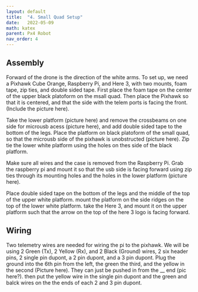 ```yaml
---
layout: default
title:  "4. Small Quad Setup"
date:   2022-05-09
math: katex
parent: Px4 Robot
nav_order: 4
---
```


## Assembly
Forward of the drone is the direction of the white arms. To set up, we need a Pixhawk Cube Orange, Raspberry Pi, and Here 3, with two mounts, foam tape, zip ties, and double sided tape. First place the foam tape on the center of the upper black platoform on the msall quad. Then place the Pixhawk so that it is centered, and that the side with the telem ports is facing the front. (Include the picture here).

Take the lower platform (picture here) and remove the crossbeams on one side for microusb acess (picture here), and add double sided tape to the bottom of the legs. Place the platform on black platoform of the small quad, so that the microusb side of the pixhawk is unobstructed (picture here). Zip tie the lower white platform using the holes on thes side of the black platform. 

Make sure all wires and the case is removed from the Raspberry Pi. Grab the raspberry pi and mount it so that the usb side is facing forward using zip ties through its mounting holes and the holes in the lower platform (picture here). 

Place double sided tape on the bottom of the legs and the middle of the top of the upper white platform. mount the platform on the side ridges on the top of the lower white platform. take the Here 3, and mount it on the upper platform such that the arrow on the top of the here 3 logo is facing forward.

## Wiring

Two telemetry wires are needed for wiring the pi to the pixhawk. We will be using 2 Green (Tx), 2 Yellow (Rx), and 2 Black (Ground) wires, 2 six header pins, 2 single pin dupont, a 2 pin dupont, and a 3 pin dupont. Plug the ground into the 6th pin from the left, the green the third, and the yellow in the second (Picture here). They can just be pushed in from the __ end (pic here?). then put the yellow wire in the single pin dupont and the green and balck wires on the the ends of each 2 and 3 pin dupont.
